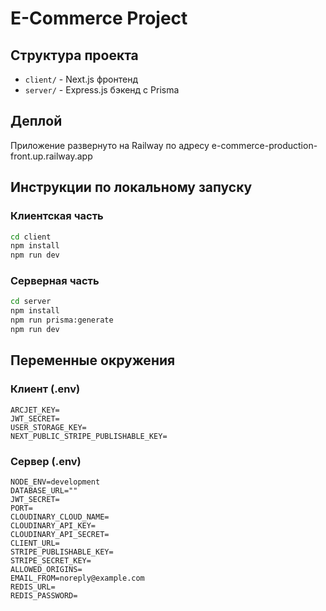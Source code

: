 # E-Commerce Project

## Структура проекта

- `client/` - Next.js фронтенд
- `server/` - Express.js бэкенд с Prisma

## Деплой

Приложение развернуто на Railway по адресу e-commerce-production-front.up.railway.app

## Инструкции по локальному запуску

### Клиентская часть

```bash
cd client
npm install
npm run dev
```

### Серверная часть

```bash
cd server
npm install
npm run prisma:generate
npm run dev
```

## Переменные окружения

### Клиент (.env)

```
ARCJET_KEY=
JWT_SECRET=
USER_STORAGE_KEY=
NEXT_PUBLIC_STRIPE_PUBLISHABLE_KEY=
```

### Сервер (.env)

```
NODE_ENV=development
DATABASE_URL=""
JWT_SECRET=
PORT=
CLOUDINARY_CLOUD_NAME=
CLOUDINARY_API_KEY=
CLOUDINARY_API_SECRET=
CLIENT_URL=
STRIPE_PUBLISHABLE_KEY=
STRIPE_SECRET_KEY=
ALLOWED_ORIGINS=
EMAIL_FROM=noreply@example.com
REDIS_URL=
REDIS_PASSWORD=
```
